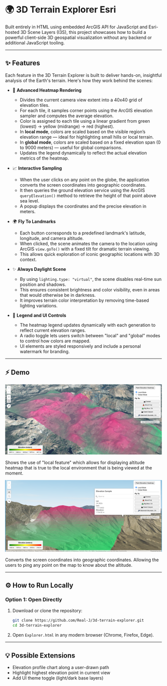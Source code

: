 # 🌍 3D Terrain Explorer Esri

Built entirely in HTML using embedded ArcGIS API for JavaScript and Esri-hosted 3D Scene Layers (I3S), this project showcases how to build a powerful client-side 3D geospatial visualization without any backend or additional JavaScript tooling.

---

## ✨ Features

Each feature in the 3D Terrain Explorer is built to deliver hands-on, insightful analysis of the Earth's terrain. Here's how they work behind the scenes:

- 🌈 **Advanced Heatmap Rendering**
  - Divides the current camera view extent into a 40x40 grid of elevation tiles.
  - For each tile, it samples corner points using the ArcGIS elevation sampler and computes the average elevation.
  - Color is assigned to each tile using a linear gradient from green (lowest) → yellow (midrange) → red (highest).
  - In **local mode**, colors are scaled based on the visible region’s elevation range — ideal for highlighting small hills or local terrain.
  - In **global mode**, colors are scaled based on a fixed elevation span (0 to 9000 meters) — useful for global comparisons.
  - Updates the legend dynamically to reflect the actual elevation metrics of the heatmap.

- 📈 **Interactive Sampling**
  - When the user clicks on any point on the globe, the application converts the screen coordinates into geographic coordinates.
  - It then queries the ground elevation service using the ArcGIS `queryElevation()` method to retrieve the height of that point above sea level.
  - A popup displays the coordinates and the precise elevation in meters.

- 🌍 **Fly To Landmarks**
  - Each button corresponds to a predefined landmark's latitude, longitude, and camera altitude.
  - When clicked, the scene animates the camera to the location using ArcGIS `view.goTo()` with a fixed tilt for dramatic terrain viewing.
  - This allows quick exploration of iconic geographic locations with 3D context.

- ✨ **Always Daylight Scene**
  - By using `lighting.type: "virtual"`, the scene disables real-time sun position and shadows.
  - This ensures consistent brightness and color visibility, even in areas that would otherwise be in darkness.
  - It improves terrain color interpretation by removing time-based lighting variations.

- 🔹 **Legend and UI Controls**
  - The heatmap legend updates dynamically with each generation to reflect current elevation ranges.
  - A radio toggle lets users switch between "local" and "global" modes to control how colors are mapped.
  - UI elements are styled responsively and include a personal watermark for branding.

---

## ⚡ Demo
![Everest](demo_1.PNG)

Shows the use of "local feature" which allows for displaying altitude heatmap that is true to the local environment that is being viewed at the moment.

![Big Bear](demo_2.PNG)

Converts the screen coordinates into geographic coordinates. Allowing the users to ping any point on the map to know about the altitude.  

---
## ⚙️ How to Run Locally

### Option 1: Open Directly
1. Download or clone the repository:
   ```bash
   git clone https://github.com/Real-J/3d-terrain-explorer.git
   cd 3d-terrain-explorer
   ```
2. Open `Explorer.html` in any modern browser (Chrome, Firefox, Edge).

---

## 💡 Possible Extensions
- Elevation profile chart along a user-drawn path
- Highlight highest elevation point in current view
- Add UI theme toggle (light/dark base layers)



